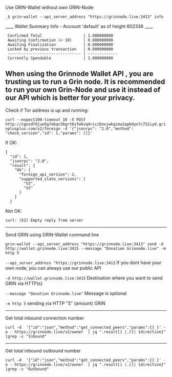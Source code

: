 Use GRIN-Wallet without own GRIN-Node:

```_$ grin-wallet --api_server_address "https://grinnode.live:3413" info```

____ Wallet Summary Info - Account 'default' as of height 602336 ____
```
 Confirmed Total                  | 1.000000000 
 Awaiting Confirmation (< 10)     | 0.000000000 
 Awaiting Finalization            | 0.000000000 
 Locked by previous transaction   | 0.000000000 
 -------------------------------- | ------------- 
 Currently Spendable              | 1.000000000 
```
When using the Grinnode Wallet API , you are trusting us to run a Grin node. It is recommended to run your own Grin-Node and use it instead of our API which is better for your privacy. 
-----------------------------------------

Check if Tor address is up and running:

```curl --expect100-timeout 10 -X POST http://cgosdfdjue5g7ebqv3bgrt6sfwbvq4ricibnxjwkqimu2apbdyn7c752iyd.grinplusplus.com/v2/foreign -d '{"jsonrpc": "2.0","method": "check_version","id": 1,"params": []}' ```

If OK:

```
{
  "id": 1,
  "jsonrpc": "2.0",
  "result": {
    "Ok": {
      "foreign_api_version": 2,
      "supported_slate_versions": [
        "V3",
        "V2"
      ]
    }
  }
```

Not OK:

```curl: (52) Empty reply from server```


-----------------------------------------

Send GRIN using GRIN-Wallet command line

```grin-wallet --api_server_address "https://grinnode.live:3413" send -d http://wallet.grinnode.live:3415 --message "Donation Grinnode.live" -m http 5```


```--api_server_address "https://grinnode.live:3413```  If you dont have your own node, you can always use our public API

```-d http://wallet.grinnode.live:3415``` Destination where you want to send GRIN via HTTP(s)

```--message "Donation Grinnode.live"``` Message is optional

```-m http 5```  sending via HTTP "5" (amount) GRIN

-----------------------------------------

Get total inbound connection number

```
curl -d  '{"id":"json","method":"get_connected_peers","params":{} }' -o - https://grinnode.live/v2/owner  | jq ".result[] |.[]| {direction}"  |grep -c "Inbound" 
```

-----------------------------------------

Get total inbound outbound number

```
curl -d  '{"id":"json","method":"get_connected_peers","params":{} }' -o - https://grinnode.live/v2/owner  | jq ".result[] |.[]| {direction}"  |grep -c "Outbound" 
```
